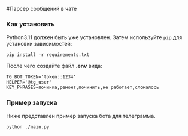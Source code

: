 #Парсер сообщений в чате

### Как установить
Python3.11 должен быть уже установлен. 
Затем используйте `pip` для установки зависимостей:
```
pip install -r requirements.txt
```

После чего создайте файл **.env** вида:
```
TG_BOT_TOKEN='token::1234'
HELPER='@tg_user'
KEY_PHRASES=починка,ремонт,починить,не работает,сломалось
```


### Пример запуска

Ниже представлен пример запуска бота для телеграмма. 
```
python ./main.py 

```
